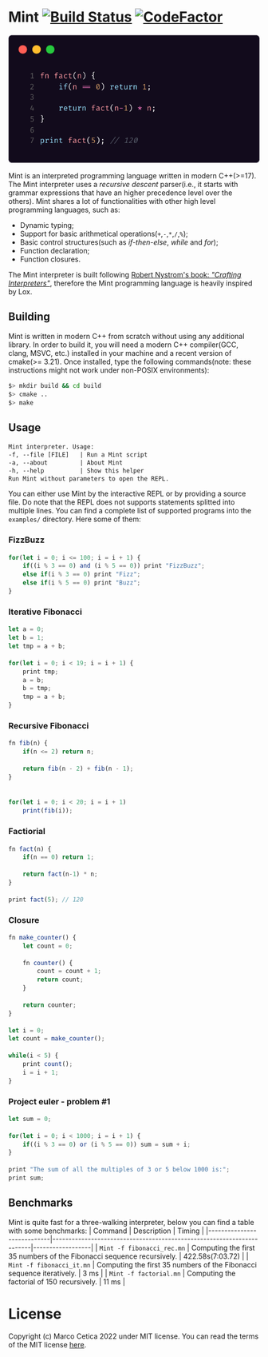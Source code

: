# Mint [![Build Status](https://app.travis-ci.com/ice-bit/Mint.svg?branch=master)](https://app.travis-ci.com/ice-bit/Mint) [![CodeFactor](https://www.codefactor.io/repository/github/ice-bit/mint/badge)](https://www.codefactor.io/repository/github/ice-bit/mint)

<div align="center">
    <img src=".mint.png" />
</div>

Mint is an interpreted programming language written in modern C++(>=17). The Mint interpreter uses a _recursive descent_ parser(i.e., it starts with grammar expressions that have an higher precedence level over the others).  Mint shares a lot of functionalities with other high level programming languages, such as:
- Dynamic typing;  
- Support for basic arithmetical operations(`+`,`-`,`*`,`/`,`%`);  
- Basic control structures(such as _if-then-else_, _while_ and _for_);  
- Function declaration;  
- Function closures.  

The Mint interpreter is built following [Robert Nystrom's book: _"Crafting Interpreters"_](https://craftinginterpreters.com/), therefore the Mint programming language is heavily inspired by Lox.


## Building
Mint is written in modern C++ from scratch without using any additional library. In order to build it, you will need a modern C++ compiler(GCC, clang, MSVC, etc.) installed in your machine and a recent version of cmake(>= 3.21). Once installed, type the following commands(note: these instructions might not work under non-POSIX environments):
```sh
$> mkdir build && cd build
$> cmake ..
$> make
```

## Usage
```
Mint interpreter. Usage:
-f, --file [FILE]   | Run a Mint script
-a, --about         | About Mint
-h, --help          | Show this helper
Run Mint without parameters to open the REPL.
```
You can either use Mint by the interactive REPL or by providing a source file. Do note that the REPL does not supports statements splitted into multiple lines. You can find a complete list of supported programs into the `examples/` directory. Here some of them:
### FizzBuzz
```javascript
for(let i = 0; i <= 100; i = i + 1) {
    if((i % 3 == 0) and (i % 5 == 0)) print "FizzBuzz";
    else if(i % 3 == 0) print "Fizz";
    else if(i % 5 == 0) print "Buzz";
}
```

### Iterative Fibonacci
```javascript
let a = 0;
let b = 1;
let tmp = a + b;

for(let i = 0; i < 19; i = i + 1) {
    print tmp;
    a = b;
    b = tmp;
    tmp = a + b;
}
```

### Recursive Fibonacci
```javascript
fn fib(n) {
    if(n <= 2) return n;

    return fib(n - 2) + fib(n - 1);
}


for(let i = 0; i < 20; i = i + 1)
    print(fib(i));
```

### Factiorial
```javascript
fn fact(n) {
    if(n == 0) return 1;

    return fact(n-1) * n;
}

print fact(5); // 120
```

### Closure
```javascript
fn make_counter() {
    let count = 0;

    fn counter() {
        count = count + 1;
        return count;
    }

    return counter;
}

let i = 0;
let count = make_counter();

while(i < 5) {
    print count();
    i = i + 1;
}
```

### Project euler - problem #1
```javascript
let sum = 0;

for(let i = 0; i < 1000; i = i + 1) {
    if((i % 3 == 0) or (i % 5 == 0)) sum = sum + i;
}

print "The sum of all the multiples of 3 or 5 below 1000 is:";
print sum;
```

## Benchmarks
Mint is quite fast for a three-walking interpreter, below you can find a table with some benchmarks:
| Command                    | Description                                                           | Timing           |
|----------------------------|-----------------------------------------------------------------------|------------------|
| `Mint -f fibonacci_rec.mn` | Computing the first 35 numbers of the Fibonacci sequence recursively. | 422.58s(7:03.72) |
| `Mint -f fibonacci_it.mn`  | Computing the first 35 numbers of the Fibonacci sequence iteratively. | 3 ms             |
| `Mint -f factorial.mn`     | Computing the factorial of 150 recursively.                           | 11 ms            |



# License
Copyright (c) Marco Cetica 2022 under MIT license. You can read the terms of the MIT license [here](https://choosealicense.com/licenses/mit/).  
